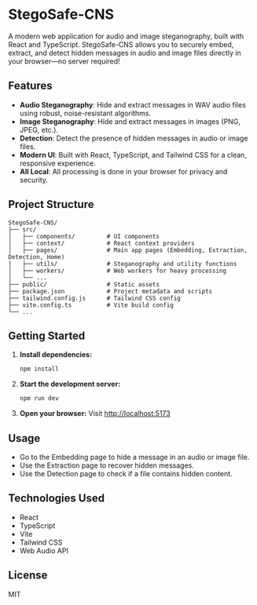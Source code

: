 # StegoSafe-CNS

A modern web application for audio and image steganography, built with React and TypeScript. StegoSafe-CNS allows you to securely embed, extract, and detect hidden messages in audio and image files directly in your browser—no server required!

## Features
- **Audio Steganography**: Hide and extract messages in WAV audio files using robust, noise-resistant algorithms.
- **Image Steganography**: Hide and extract messages in images (PNG, JPEG, etc.).
- **Detection**: Detect the presence of hidden messages in audio or image files.
- **Modern UI**: Built with React, TypeScript, and Tailwind CSS for a clean, responsive experience.
- **All Local**: All processing is done in your browser for privacy and security.

## Project Structure
```
StegoSafe-CNS/
├── src/
│   ├── components/         # UI components
│   ├── context/            # React context providers
│   ├── pages/              # Main app pages (Embedding, Extraction, Detection, Home)
│   ├── utils/              # Steganography and utility functions
│   ├── workers/            # Web workers for heavy processing
│   └── ...
├── public/                 # Static assets
├── package.json            # Project metadata and scripts
├── tailwind.config.js      # Tailwind CSS config
├── vite.config.ts          # Vite build config
└── ...
```

## Getting Started

1. **Install dependencies:**
   ```sh
   npm install
   ```
2. **Start the development server:**
   ```sh
   npm run dev
   ```
3. **Open your browser:**
   Visit [http://localhost:5173](http://localhost:5173)

## Usage
- Go to the Embedding page to hide a message in an audio or image file.
- Use the Extraction page to recover hidden messages.
- Use the Detection page to check if a file contains hidden content.

## Technologies Used
- React
- TypeScript
- Vite
- Tailwind CSS
- Web Audio API

## License
MIT
